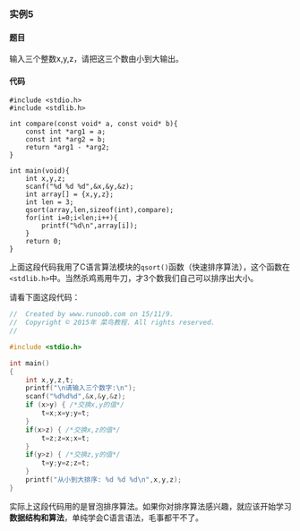 ### 实例5

#### 题目

输入三个整数x,y,z，请把这三个数由小到大输出。

#### 代码

```
#include <stdio.h>
#include <stdlib.h>

int compare(const void* a, const void* b){
    const int *arg1 = a;
    const int *arg2 = b;
    return *arg1 - *arg2;
}

int main(void){
    int x,y,z;
    scanf("%d %d %d",&x,&y,&z);
    int array[] = {x,y,z};
    int len = 3;
    qsort(array,len,sizeof(int),compare);
    for(int i=0;i<len;i++){
        printf("%d\n",array[i]);
    }
    return 0;
}
```

上面这段代码我用了C语言算法模块的`qsort()`函数（快速排序算法），这个函数在`<stdlib.h>`中。当然杀鸡焉用牛刀，才3个数我们自己可以排序出大小。

请看下面这段代码：

```C
//  Created by www.runoob.com on 15/11/9.
//  Copyright © 2015年 菜鸟教程. All rights reserved.
//

#include <stdio.h>

int main()
{
    int x,y,z,t;
    printf("\n请输入三个数字:\n");
    scanf("%d%d%d",&x,&y,&z);
    if (x>y) { /*交换x,y的值*/
        t=x;x=y;y=t;
    }
    if(x>z) { /*交换x,z的值*/
        t=z;z=x;x=t;
    }
    if(y>z) { /*交换z,y的值*/
        t=y;y=z;z=t;
    }
    printf("从小到大排序: %d %d %d\n",x,y,z);
}
```

实际上这段代码用的是冒泡排序算法。如果你对排序算法感兴趣，就应该开始学习 **数据结构和算法**，单纯学会C语言语法，毛事都干不了。
